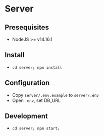 # Server

## Presequisites
- NodeJS >= v14.16.1

## Install
- `cd server; npm install`

## Configuration
- Copy `server/.env.example` to `server/.env`
- Open `.env`, set DB_URL

## Development
- `cd server; npm start;`
